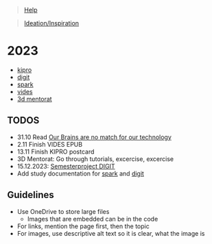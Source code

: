 > [Help](/help)

> [Ideation/Inspiration](/ideation)

# 2023

- [kipro](/kipro)
- [digit](/digit)
- [spark](/spark)
- [vides](/vides)
- [3d mentorat](/3d_mentorat)

## TODOS

- 31.10 Read [Our Brains are no match for our technology](https://exorciser.ch/di/ba23/spark/community-dynamics#our_brains_are_no_match_for_our_technology)
- 2.11 Finish VIDES EPUB
- 13.11 Finish KIPRO postcard
- 3D Mentorat: Go through tutorials, excercise, excercise
- 15.12.2023: [Semesterproject DIGIT](/digit/semesterproject)
- Add study documentation for [spark](/spark) and [digit](/digit)

## Guidelines

- Use OneDrive to store large files
  - Images that are embedded can be in the code
- For links, mention the page first, then the topic
- For images, use descriptive alt text so it is clear, what the image is